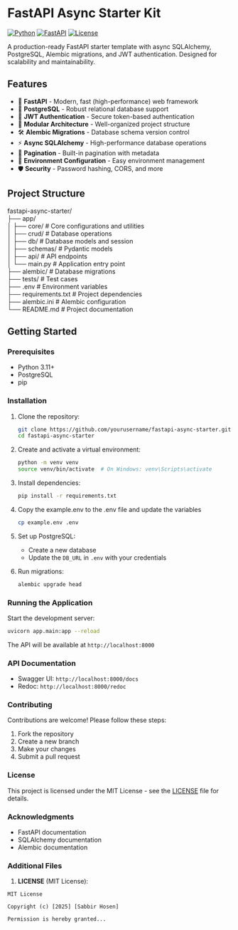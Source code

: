 # FastAPI Async Starter Kit

[![Python](https://img.shields.io/badge/Python-3.11%2B-blue)](https://python.org)
[![FastAPI](https://img.shields.io/badge/FastAPI-0.115%2B-green)](https://fastapi.tiangolo.com)
[![License](https://img.shields.io/badge/License-MIT-yellow)](LICENSE)

A production-ready FastAPI starter template with async SQLAlchemy, PostgreSQL, Alembic migrations, and JWT
authentication. Designed for scalability and maintainability.

## Features

- 🚀 **FastAPI** - Modern, fast (high-performance) web framework
- 🐘 **PostgreSQL** - Robust relational database support
- 🔐 **JWT Authentication** - Secure token-based authentication
- 🧩 **Modular Architecture** - Well-organized project structure
- 🛠️ **Alembic Migrations** - Database schema version control
- ⚡ **Async SQLAlchemy** - High-performance database operations
- 📄 **Pagination** - Built-in pagination with metadata
- 🔧 **Environment Configuration** - Easy environment management
- 🛡️ **Security** - Password hashing, CORS, and more

## Project Structure

fastapi-async-starter/  
├── app/  
│ ├── core/ # Core configurations and utilities  
│ ├── crud/ # Database operations  
│ ├── db/ # Database models and session  
│ ├── schemas/ # Pydantic models  
│ ├── api/ # API endpoints  
│ └── main.py # Application entry point  
├── alembic/ # Database migrations  
├── tests/ # Test cases  
├── .env # Environment variables  
├── requirements.txt # Project dependencies  
├── alembic.ini # Alembic configuration  
└── README.md # Project documentation

## Getting Started

### Prerequisites

- Python 3.11+
- PostgreSQL
- pip

### Installation

1. Clone the repository:
   ```bash
   git clone https://github.com/yourusername/fastapi-async-starter.git
   cd fastapi-async-starter
   ```
2. Create and activate a virtual environment:
    ```bash
    python -m venv venv
    source venv/bin/activate  # On Windows: venv\Scripts\activate
   ```
3. Install dependencies:
    ```bash
   pip install -r requirements.txt
   ```
4. Copy the example.env to the .env file and update the variables
    ```bash
    cp example.env .env
    ```
5. Set up PostgreSQL:
    - Create a new database
    - Update the `DB_URL` in `.env` with your credentials

6. Run migrations:
   ```bash
   alembic upgrade head
   ```

### Running the Application

Start the development server:

```bash
uvicorn app.main:app --reload
```

The API will be available at `http://localhost:8000`

### API Documentation

- Swagger UI: `http://localhost:8000/docs`
- Redoc: `http://localhost:8000/redoc`

### Contributing

Contributions are welcome! Please follow these steps:
1. Fork the repository
2. Create a new branch
3. Make your changes
4. Submit a pull request

### License

This project is licensed under the MIT License - see the [LICENSE](LICENSE) file for details.

### Acknowledgments

- FastAPI documentation
- SQLAlchemy documentation
- Alembic documentation


### Additional Files

1. **LICENSE** (MIT License):
```text
MIT License

Copyright (c) [2025] [Sabbir Hosen]

Permission is hereby granted...
```